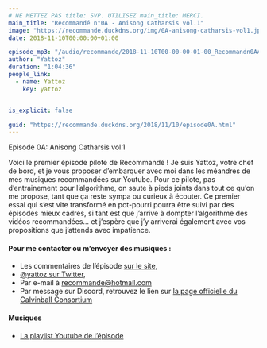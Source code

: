 ```yaml
---
# NE METTEZ PAS title: SVP. UTILISEZ main_title: MERCI.
main_title: "Recommandé n°0A - Anisong Catharsis vol.1"
image: "https://recommande.duckdns.org/img/0A-anisong-catharsis-vol1.jpg"
date: 2018-11-10T00:00:00+01:00

episode_mp3: "/audio/recommande/2018-11-10T00-00-00-01-00_Recommandn0AAnisongCatharsisvol1.mp3"
author: "Yattoz"
duration: "1:04:36"
people_link: 
  - name: Yattoz
    key: yattoz


is_explicit: false

guid: "https://recommande.duckdns.org/2018/11/10/episode0A.html"
---
```


<PodcastHeader/>

<!-- ECRIRE LA DESCRIPTION DE L'EPISODE SOUS CETTE LIGNE -->


 Episode 0A: Anisong Catharsis vol.1 

<p>Voici le premier épisode pilote de Recommandé ! Je suis Yattoz, votre chef de bord, et je vous proposer d’embarquer avec moi dans les méandres de mes musiques recommandées sur Youtube. Pour ce pilote, pas d’entrainement pour l’algorithme, on saute à pieds joints dans tout ce qu’on me propose, tant que ça reste sympa ou curieux à écouter. Ce premier essai qui s’est vite transformé en pot-pourri pourra être suivi par des épisodes mieux cadrés, si tant est que j’arrive à dompter l’algorithme des vidéos recommandées… et j’espère que j’y arriverai également avec vos propositions que j’attends avec impatience.</p>

<h4>Pour me contacter ou m’envoyer des musiques :</h4>

<ul>
  <li>Les commentaires de l’épisode <a href="https://recommande.duckdns.org" rel="nofollow">sur le site</a>,</li>
  <li><a href="https:/twitter.com/yattoz" rel="nofollow">@yattoz sur Twitter</a>,</li>
  <li>Par e-mail à <a href="mailto:recommande@hotmail.com" rel="nofollow">recommande@hotmail.com</a></li>
  <li>Par message sur Discord, retrouvez le lien sur <a href="https://calvinballradio.wordpress.com/" rel="nofollow">la page officielle du Calvinball Consortium</a></li>
</ul>

<h4>Musiques</h4>

<ul>
  <li><a href="https://www.youtube.com/playlist?list=PLIgk8mzU2JAX0hpR9mLg1MtttGIAMBfql" rel="nofollow">La playlist Youtube de l’épisode</a></li>
</ul>


